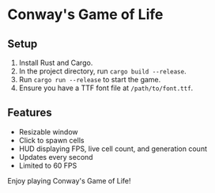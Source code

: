 # Conway's Game of Life

## Setup
1. Install Rust and Cargo.
2. In the project directory, run `cargo build --release`.
3. Run `cargo run --release` to start the game.
4. Ensure you have a TTF font file at `/path/to/font.ttf`.

## Features
- Resizable window
- Click to spawn cells
- HUD displaying FPS, live cell count, and generation count
- Updates every second
- Limited to 60 FPS

Enjoy playing Conway's Game of Life!
